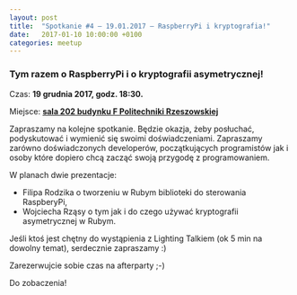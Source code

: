 ```yaml
---
layout: post
title:  "Spotkanie #4 – 19.01.2017 – RaspberryPi i kryptografia!"
date:   2017-01-10 10:00:00 +0100
categories: meetup
---
```


### Tym razem o RaspberryPi i o kryptografii asymetrycznej!

Czas: **19 grudnia 2017, godz. 18:30.**

Miejsce: **[sala 202 budynku F Politechniki
Rzeszowskiej](https://www.google.pl/maps/place/Marii+Sk%C5%82odowskiej-Curie+8%2F2,+Rzesz%C3%B3w/@50.0260119,21.9828244,19z/data=!3m1!4b1!4m5!3m4!1s0x473cfbafc82e1909:0xc1f8b4e1e7f09929!8m2!3d50.0260119!4d21.9833716)**

Zapraszamy na kolejne spotkanie. Będzie okazja, żeby posłuchać,
podyskutować i wymienić się swoimi doświadczeniami.
Zapraszamy zarówno doświadczonych developerów, początkujących
programistów jak i osoby które dopiero chcą zacząć swoją przygodę z
programowaniem.

W planach dwie prezentacje:

* Filipa Rodzika o tworzeniu w Rubym biblioteki do sterowania
RaspberyPi,
* Wojciecha Rząsy o tym jak i do czego używać kryptografii asymetrycznej
w Rubym.

Jeśli ktoś jest chętny do wystąpienia z Lighting Talkiem (ok 5 min na
dowolny temat), serdecznie zapraszamy :)

Zarezerwujcie sobie czas na afterparty ;-)

Do zobaczenia!
